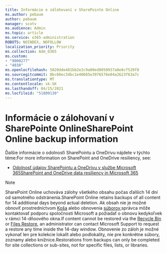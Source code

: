 ```yaml
---
title: Informácie o zálohovaní v SharePointe Online
ms.author: pebaum
author: pebaum
manager: scotv
ms.audience: Admin
ms.topic: article
ms.service: o365-administration
ROBOTS: NOINDEX, NOFOLLOW
localization_priority: Priority
ms.collection: Adm_O365
ms.custom:
- "9000277"
- "4838"
ms.openlocfilehash: 5020dde481bb2e2c9a00ed8050937a0e8cf520f8
ms.sourcegitcommit: 8bc60ec34bc1e40685e3976576e04a2623f63a7c
ms.translationtype: MT
ms.contentlocale: sk-SK
ms.lasthandoff: 04/15/2021
ms.locfileid: "51809130"
---
```

# <a name="sharepoint-online-backup-information"></a><span data-ttu-id="f06cc-102">Informácie o zálohovaní v SharePointe Online</span><span class="sxs-lookup"><span data-stu-id="f06cc-102">SharePoint Online backup information</span></span>

<span data-ttu-id="f06cc-103">Ďalšie informácie o odolnosťi SharePointu a OneDrivu nájdete v týchto téme:</span><span class="sxs-lookup"><span data-stu-id="f06cc-103">For more information on SharePoint and OneDrive resiliency, see:</span></span>

- [<span data-ttu-id="f06cc-104">Odolnosť údajov SharePointu a OneDrivu v službe Microsoft 365</span><span class="sxs-lookup"><span data-stu-id="f06cc-104">SharePoint and OneDrive data resiliency in Microsoft 365</span></span>](https://docs.microsoft.com/compliance/assurance/assurance-sharepoint-onedrive-data-resiliency)

> [!NOTE]
> <span data-ttu-id="f06cc-105">SharePoint Online uchováva zálohy všetkého obsahu počas ďalších 14 dní od samotného odstránenia.</span><span class="sxs-lookup"><span data-stu-id="f06cc-105">SharePoint Online retains backups of all content for 14 additional days beyond actual deletion.</span></span> <span data-ttu-id="f06cc-106">Ak obsah nie je možné obnoviť prostredníctvom [Koša](https://support.microsoft.com/office/restore-deleted-items-from-the-site-collection-recycle-bin-5fa924ee-16d7-487b-9a0a-021b9062d14b) alebo obnovenia [súborov,](https://support.microsoft.com/office/restore-your-onedrive-fa231298-759d-41cf-bcd0-25ac53eb8a15)správca môže kontaktovať podporu spoločnosti Microsoft a požiadať o obnovu kedykoľvek v rámci 14-dňoového okna.</span><span class="sxs-lookup"><span data-stu-id="f06cc-106">If content cannot be restored via the [Recycle Bin](https://support.microsoft.com/office/restore-deleted-items-from-the-site-collection-recycle-bin-5fa924ee-16d7-487b-9a0a-021b9062d14b) or [Files Restore](https://support.microsoft.com/office/restore-your-onedrive-fa231298-759d-41cf-bcd0-25ac53eb8a15), an administrator can contact Microsoft Support to request a restore any time inside the 14-day window.</span></span> <span data-ttu-id="f06cc-107">Obnovenie zo záloh je možné vykonať len pre kolekcie lokalít alebo podlokality, nie pre konkrétne súbory, zoznamy alebo knižnice.</span><span class="sxs-lookup"><span data-stu-id="f06cc-107">Restorations from backups can only be completed for site collections or sub-sites, not for specific files, lists, or libraries.</span></span>
